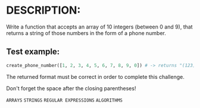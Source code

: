 # DESCRIPTION:

Write a function that accepts an array of 10 integers (between 0 and 9), that returns a string of those numbers in the form of a phone number.

## Test example:

```python
create_phone_number([1, 2, 3, 4, 5, 6, 7, 8, 9, 0]) # -> returns "(123) 456-7890"
```

The returned format must be correct in order to complete this challenge.

Don't forget the space after the closing parentheses!

`ARRAYS` `STRINGS` `REGULAR EXPRESSIONS` `ALGORITHMS`